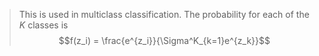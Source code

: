 > This is used in multiclass classification.
> The probability for each of the $K$ classes is $$f(z_i) = \frac{e^{z_i}}{\Sigma^K_{k=1}e^{z_k}}$$
